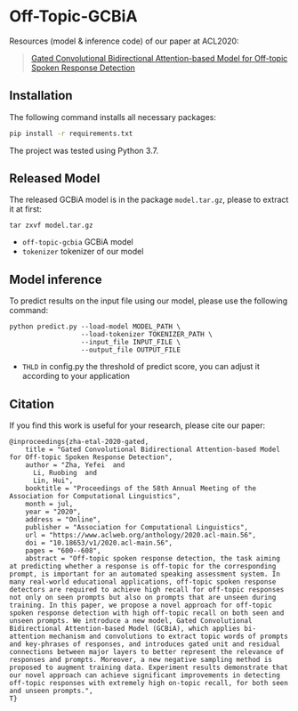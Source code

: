 # Off-Topic-GCBiA

Resources (model & inference code) of our paper at ACL2020: 
> [Gated Convolutional Bidirectional Attention-based Model for Off-topic Spoken Response Detection](https://www.aclweb.org/anthology/2020.acl-main.56/)

## Installation
The following command installs all necessary packages:
```.bash
pip install -r requirements.txt
```
The project was tested using Python 3.7.

## Released Model
The released GCBiA model is in the package `model.tar.gz`, please to extract it at first:
```
tar zxvf model.tar.gz
```
- `off-topic-gcbia` GCBiA model 
- `tokenizer` tokenizer of our model

## Model inference
To predict results on the input file using our model, please use the following command:
```
python predict.py --load-model MODEL_PATH \
                  --load-tokenizer TOKENIZER_PATH \
                  --input_file INPUT_FILE \
                  --output_file OUTPUT_FILE
```
- `THLD` in config.py the threshold of predict score, you can adjust it according to your application

## Citation
If you find this work is useful for your research, please cite our paper:
```
@inproceedings{zha-etal-2020-gated,
    title = "Gated Convolutional Bidirectional Attention-based Model for Off-topic Spoken Response Detection",
    author = "Zha, Yefei  and
      Li, Ruobing  and
      Lin, Hui",
    booktitle = "Proceedings of the 58th Annual Meeting of the Association for Computational Linguistics",
    month = jul,
    year = "2020",
    address = "Online",
    publisher = "Association for Computational Linguistics",
    url = "https://www.aclweb.org/anthology/2020.acl-main.56",
    doi = "10.18653/v1/2020.acl-main.56",
    pages = "600--608",
    abstract = "Off-topic spoken response detection, the task aiming at predicting whether a response is off-topic for the corresponding prompt, is important for an automated speaking assessment system. In many real-world educational applications, off-topic spoken response detectors are required to achieve high recall for off-topic responses not only on seen prompts but also on prompts that are unseen during training. In this paper, we propose a novel approach for off-topic spoken response detection with high off-topic recall on both seen and unseen prompts. We introduce a new model, Gated Convolutional Bidirectional Attention-based Model (GCBiA), which applies bi-attention mechanism and convolutions to extract topic words of prompts and key-phrases of responses, and introduces gated unit and residual connections between major layers to better represent the relevance of responses and prompts. Moreover, a new negative sampling method is proposed to augment training data. Experiment results demonstrate that our novel approach can achieve significant improvements in detecting off-topic responses with extremely high on-topic recall, for both seen and unseen prompts.",
T}
